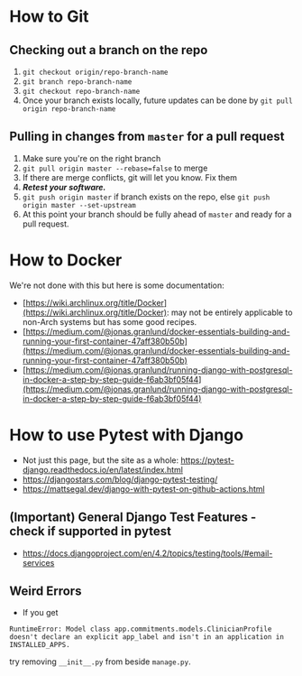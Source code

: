 # How to Git

## Checking out a branch on the repo

1. `git checkout origin/repo-branch-name`
2. `git branch repo-branch-name`
3. `git checkout repo-branch-name`
4. Once your branch exists locally, future updates can be done by 
`git pull origin repo-branch-name`

## Pulling in changes from `master` for a pull request

1. Make sure you're on the right branch
2. `git pull origin master --rebase=false` to merge
3. If there are merge conflicts, git will let you know. Fix them
4. ***Retest your software.***
5. `git push origin master` if branch exists on the repo, else 
`git push origin master --set-upstream`
6. At this point your branch should be fully ahead of `master` and ready for a pull request.

# How to Docker

We're not done with this but here is some documentation:
- [https://wiki.archlinux.org/title/Docker](https://wiki.archlinux.org/title/Docker):
may not be entirely applicable to non-Arch systems but has some good recipes.
- [https://medium.com/@jonas.granlund/docker-essentials-building-and-running-your-first-container-47aff380b50b](https://medium.com/@jonas.granlund/docker-essentials-building-and-running-your-first-container-47aff380b50b)
- [https://medium.com/@jonas.granlund/running-django-with-postgresql-in-docker-a-step-by-step-guide-f6ab3bf05f44](https://medium.com/@jonas.granlund/running-django-with-postgresql-in-docker-a-step-by-step-guide-f6ab3bf05f44)

# How to use Pytest with Django
- Not just this page, but the site as a whole: https://pytest-django.readthedocs.io/en/latest/index.html
- https://djangostars.com/blog/django-pytest-testing/
- https://mattsegal.dev/django-with-pytest-on-github-actions.html
## (Important) General Django Test Features - check if supported in pytest
- https://docs.djangoproject.com/en/4.2/topics/testing/tools/#email-services
## Weird Errors
- If you get
```
RuntimeError: Model class app.commitments.models.ClinicianProfile doesn't declare an explicit app_label and isn't in an application in INSTALLED_APPS.
```
try removing `__init__.py` from beside `manage.py`.
